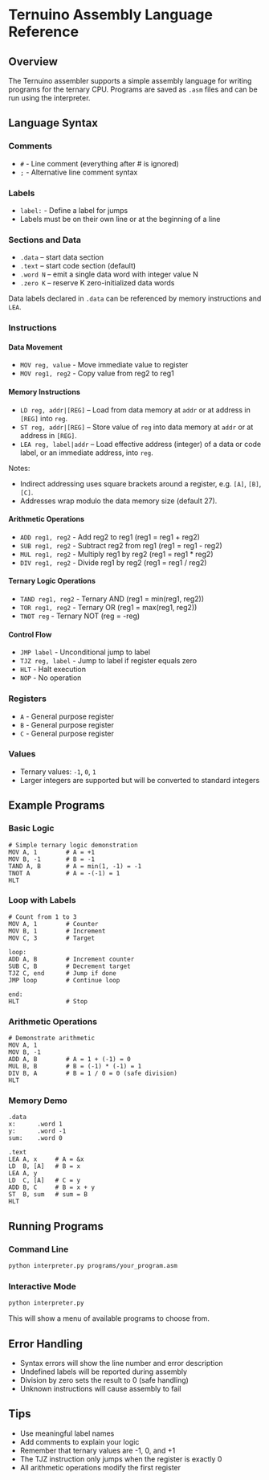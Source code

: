 # Ternuino Assembly Language Reference

## Overview
The Ternuino assembler supports a simple assembly language for writing programs for the ternary CPU. Programs are saved as `.asm` files and can be run using the interpreter.

## Language Syntax

### Comments
- `#` - Line comment (everything after # is ignored)
- `;` - Alternative line comment syntax

### Labels
- `label:` - Define a label for jumps
- Labels must be on their own line or at the beginning of a line

### Sections and Data
- `.data` – start data section
- `.text` – start code section (default)
- `.word N` – emit a single data word with integer value N
- `.zero K` – reserve K zero-initialized data words

Data labels declared in `.data` can be referenced by memory instructions and `LEA`.

### Instructions

#### Data Movement
- `MOV reg, value` - Move immediate value to register
- `MOV reg1, reg2` - Copy value from reg2 to reg1

#### Memory Instructions
- `LD reg, addr|[REG]` – Load from data memory at `addr` or at address in `[REG]` into `reg`.
- `ST reg, addr|[REG]` – Store value of `reg` into data memory at `addr` or at address in `[REG]`.
- `LEA reg, label|addr` – Load effective address (integer) of a data or code label, or an immediate address, into `reg`.

Notes:
- Indirect addressing uses square brackets around a register, e.g. `[A]`, `[B]`, `[C]`.
- Addresses wrap modulo the data memory size (default 27).

#### Arithmetic Operations
- `ADD reg1, reg2` - Add reg2 to reg1 (reg1 = reg1 + reg2)
- `SUB reg1, reg2` - Subtract reg2 from reg1 (reg1 = reg1 - reg2)
- `MUL reg1, reg2` - Multiply reg1 by reg2 (reg1 = reg1 * reg2)
- `DIV reg1, reg2` - Divide reg1 by reg2 (reg1 = reg1 / reg2)

#### Ternary Logic Operations
- `TAND reg1, reg2` - Ternary AND (reg1 = min(reg1, reg2))
- `TOR reg1, reg2` - Ternary OR (reg1 = max(reg1, reg2))
- `TNOT reg` - Ternary NOT (reg = -reg)

#### Control Flow
- `JMP label` - Unconditional jump to label
- `TJZ reg, label` - Jump to label if register equals zero
- `HLT` - Halt execution
- `NOP` - No operation

### Registers
- `A` - General purpose register
- `B` - General purpose register  
- `C` - General purpose register

### Values
- Ternary values: `-1`, `0`, `1`
- Larger integers are supported but will be converted to standard integers

## Example Programs

### Basic Logic
```assembly
# Simple ternary logic demonstration
MOV A, 1        # A = +1
MOV B, -1       # B = -1
TAND A, B       # A = min(1, -1) = -1
TNOT A          # A = -(-1) = 1
HLT
```

### Loop with Labels
```assembly
# Count from 1 to 3
MOV A, 1        # Counter
MOV B, 1        # Increment
MOV C, 3        # Target

loop:
ADD A, B        # Increment counter
SUB C, B        # Decrement target
TJZ C, end      # Jump if done
JMP loop        # Continue loop

end:
HLT             # Stop
```

### Arithmetic Operations
```assembly
# Demonstrate arithmetic
MOV A, 1
MOV B, -1
ADD A, B        # A = 1 + (-1) = 0
MUL B, B        # B = (-1) * (-1) = 1
DIV B, A        # B = 1 / 0 = 0 (safe division)
HLT
```

### Memory Demo
```assembly
.data
x:      .word 1
y:      .word -1
sum:    .word 0

.text
LEA A, x     # A = &x
LD  B, [A]   # B = x
LEA A, y
LD  C, [A]   # C = y
ADD B, C     # B = x + y
ST  B, sum   # sum = B
HLT
```

## Running Programs

### Command Line
```bash
python interpreter.py programs/your_program.asm
```

### Interactive Mode
```bash
python interpreter.py
```
This will show a menu of available programs to choose from.

## Error Handling
- Syntax errors will show the line number and error description
- Undefined labels will be reported during assembly
- Division by zero sets the result to 0 (safe handling)
- Unknown instructions will cause assembly to fail

## Tips
- Use meaningful label names
- Add comments to explain your logic
- Remember that ternary values are -1, 0, and +1
- The TJZ instruction only jumps when the register is exactly 0
- All arithmetic operations modify the first register
